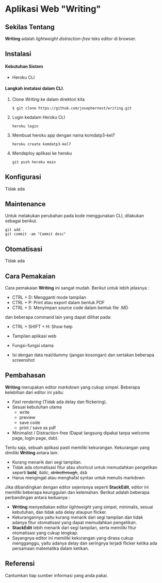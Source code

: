 # Aplikasi Web "Writing"


## Sekilas Tentang

**Writing** adalah _lightweight distraction-free_ teks editor di browser.


## Instalasi

#### Kebutuhan Sistem
- Heroku CLI


#### Langkah instalasi dalam CLI.
1. Clone *Writing* ke dalam direktori kita
   ```
   $ git clone https://github.com/josephernest/writing.git
   ```
   
2. Login kedalam Heroku CLI
   ```
   heroku login
   ```

3. Membuat heroku app dengan nama komdatp3-kel7
   ```
   heroku create komdatp3-kel7
   ```
   
4. Mendeploy aplikasi ke heroku
   ```
   git push heroku main
   ```


## Konfigurasi

Tidak ada


##  Maintenance

Untuk melakukan perubahan pada kode menggunakan CLI, dilakukan sebagai berikut.
   ```
   git add .
   git commit -am "Commit desc"
   ```
   

## Otomatisasi

Tidak ada


## Cara Pemakaian

Cara pemakaian **Writing** ini sangat mudah. Berikut untuk lebih jelasnya :

- CTRL + D: Mengganti mode tampilan
- CTRL + P: Print atau export dalam bentuk PDF
- CTRL + S: Menyimpan source code dalam bentuk file .MD

dan beberapa command lain yang dapat dilihat pada:

- CTRL + SHIFT + H: Show help

- Tampilan aplikasi web
- Fungsi-fungsi utama
- Isi dengan data real/dummy (jangan kosongan) dan sertakan beberapa screenshot


## Pembahasan
**Writing** merupakan editor *markdown* yang cukup simpel. Beberapa kelebihan dari editor ini yaitu:
- *Fast rendering* (Tidak ada delay dan flickering).
- Sesuai kebutuhan utama
   - write
   - preview
   - save code
   - print / save as pdf
- Minimalist / Distraction-free (Dapat langsung dipakai tanpa welcome page, login page, dsb).

Tentu saja, sebuah aplikasi pasti memiliki kekurangan. Kekurangan yang dimiliki **Writing** antara lain:
- Kurang menarik dari segi tampilan. 
- Tidak ada otomatisasi fitur atau shortcut untuk memudahkan pengetikan seperti **bold**, *italic*, ~~strikethrough~~, dsb
- Harus mengingat atau menghafal syntax untuk menulis markdown

Jika dibandingkan dengan editor sejenisnya seperti **StackEdit**, editor ini memiliki beberapa keunggulan dan kelemahan. Berikut adalah beberapa perbandingan antara keduanya :
- **Writing** menyediakan editor *lightweight* yang simpel, minimalis, sesuai kebutuhan, dan tidak ada delay ataupun flicker.
- Kekurangannya yaitu kurang menarik dari segi tampilan dan tidak adanya fitur otomatisasi yang dapat memudahkan pengetikan.
- **StackEdit** lebih menarik dari segi tampilan, serta memiliki fitur otomatisasi yang cukup lengkap. 
- Sayangnya editor ini memiliki kekurangan yang dirasa cukup mengganggu, yaitu adanya delay dan seringnya terjadi flicker ketika ada persamaan matematika dalam ketikan. 


## Referensi

Cantumkan tiap sumber informasi yang anda pakai.
